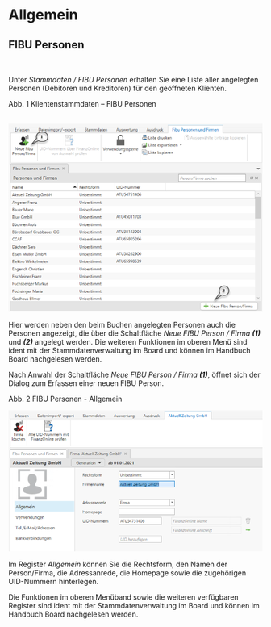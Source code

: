 # Allgemein

## FIBU Personen

&nbsp;

Unter *Stammdaten / FIBU Personen* erhalten Sie eine Liste aller angelegten Personen (Debitoren und Kreditoren) für den geöffneten Klienten.&nbsp;

Abb. 1 Klientenstammdaten – FIBU Personen

&nbsp;![Image](<../assets/NeuesElement113.png>)

Hier werden neben den beim Buchen angelegten Personen auch die Personen angezeigt, die über die Schaltfläche *Neue FIBU Person / Firma **(1)*** und ***(2)*** angelegt werden. Die weiteren Funktionen im oberen Menü sind ident mit der Stammdatenverwaltung im Board und können im Handbuch Board nachgelesen werden.

Nach Anwahl der Schaltfläche *Neue FIBU Person / Firma **(1)***, öffnet sich der Dialog zum Erfassen einer neuen FIBU Person.&nbsp;

Abb. 2 FIBU Personen - Allgemein

![Image](<../assets/NeuesElement112.png>)

Im Register *Allgemein* können Sie die Rechtsform, den Namen der Person/Firma, die Adressanrede, die Homepage sowie die zugehörigen UID-Nummern hinterlegen.&nbsp;

Die Funktionen im oberen Menüband sowie die weiteren verfügbaren Register sind ident mit der Stammdatenverwaltung im Board und können im Handbuch Board nachgelesen werden.

